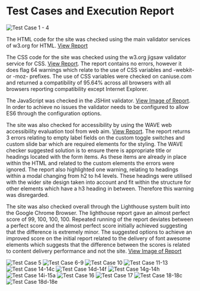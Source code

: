 # Test Cases and Execution Report

![Test Case 1 - 4](/assets/readme-images/test-case-1-4.png)

The HTML code for the site was checked using the main validator services of w3.org for HTML. [View Report](https://validator.w3.org/nu/?doc=https%3A%2F%2Fmattbcoding.github.io%2Fufoduel%2F)

The CSS code for the site was checked using the w3.org jigsaw validator service for CSS. [View Report](https://jigsaw.w3.org/css-validator/validator?uri=https%3A%2F%2Fmattbcoding.github.io%2Fufoduel%2F&profile=css3svg&usermedium=all&warning=1&vextwarning=&lang=en). The report contains no errors, however it does flag 64 warnings which relate to the use of CSS variables and -webkit- or -moz- prefixes. The use of CSS variables were checked on caniuse.com and returned a compatibility of 95.64% across all browsers with all browsers reporting compatibility except Internet Explorer.

The JavaScript was checked in the JSHint validator. [View Image of Report](/assets/readme-images/jshint-report.png). In order to achieve no issues the validator needs to be configured to allow ES6 through the configuration options.

The site was also checked for accessibility by using the WAVE web accessibility evaluation tool from web aim. [View Report](https://wave.webaim.org/report#/mattbcoding.github.io/ufoduel/). The report returns 3 errors relating to empty label fields on the custom toggle switches and custom slide bar which are required elements for the styling. The WAVE checker suggested solution is to ensure there is appropriate title or headings located with the form items. As these items are already in place within the HTML and related to the custom elements the errors were ignored. The report also highlighted one warning, relating to headings within a modal changing from h2 to h4 levels. These headings were utilised with the wider site design taken into account and fit within the structure for other elements which have a h3 heading in between. Therefore this warning was disregarded.

The site was also checked overall through the Lighthouse system built into the Google Chrome Browser. The lighthouse report gave an almost perfect score of 99, 100, 100, 100. Repeated running of the report deviates between a perfect score and the almost perfect score initially achieved suggesting that the difference is extremely minor. The suggested options to achieve an improved score on the initial report related to the delivery of font awesome elements which suggests that the difference between the scores is related to content delivery performance and not the site. [View Image of Report](/assets/readme-images/lighthouse-report.png)

![Test Case 5](/assets/readme-images/test-case-5.png)
![Test Case 6-9](/assets/readme-images/test-case-6-9.png)
![Test Case 10](/assets/readme-images/test-case-10.png)
![Test Case 11-13](/assets/readme-images/test-case-11-13.png)
![Test Case 14-14c](/assets/readme-images/test-case-14-14c.png)
![Test Case 14d-14f](/assets/readme-images/test-case-14d-14f.png)
![Test Case 14g-14h](/assets/readme-images/test-case-14g-14h.png)
![Test Case 14i-15a](/assets/readme-images/test-case-14i-15a.png)
![Test Case 16](/assets/readme-images/test-case-16.png)
![Test Case 17](/assets/readme-images/test-case-17.png)
![Test Case 18-18c](/assets/readme-images/test-case-18-18c.png)
![Test Case 18d-18e](/assets/readme-images/test-case-18d-18e.png)
